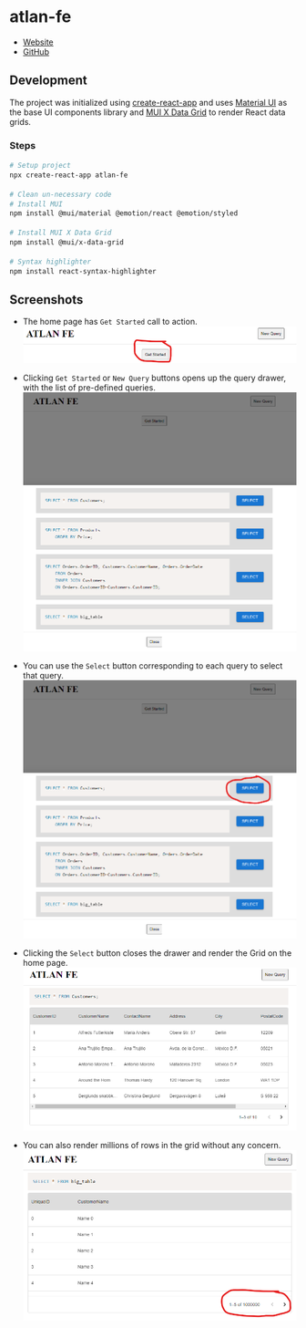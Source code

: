 # atlan-fe

-   [Website](http://atlan-fe.qwertyvipul.io/)
-   [GitHub](https://github.com/qwertyvipul/atlan-fe)

## Development

The project was initialized using [create-react-app](https://create-react-app.dev/) and uses [Material UI](https://mui.com/material-ui/) as the base UI components library and [MUI X Data Grid](https://mui.com/x/api/data-grid/data-grid/) to render React data grids.

### Steps

```bash
# Setup project
npx create-react-app atlan-fe

# Clean un-necessary code
# Install MUI
npm install @mui/material @emotion/react @emotion/styled

# Install MUI X Data Grid
npm install @mui/x-data-grid

# Syntax highlighter
npm install react-syntax-highlighter
```

## Screenshots

-   The home page has `Get Started` call to action.
    ![Get started](/images/i1.png)

-   Clicking `Get Started` or `New Query` buttons opens up the query drawer, with the list of pre-defined queries.
    ![Open query drawer](/images/i2.png)

*   You can use the `Select` button corresponding to each query to select that query.
    ![Browser through queries](/images/i3.png)

*   Clicking the `Select` button closes the drawer and render the Grid on the home page.
    ![Select a query](/images/i4.png)

*   You can also render millions of rows in the grid without any concern.
    ![Render million rows](/images/i5.png)
